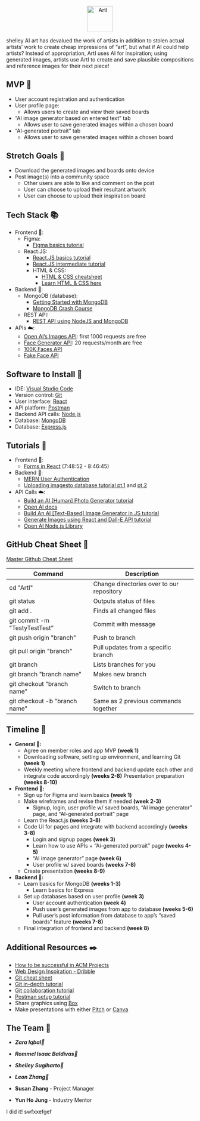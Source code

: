 <p align="center"><img src="https://tinypic.host/images/2023/01/24/ArtILogo.png"
     alt="ArtI"
     style="
        height: 70px;
        width: auto;" /></p>

shelley
AI art has devalued the work of artists in addition to stolen actual artists’ work to create cheap impressions of “art”, but what if AI could help artists? Instead of appropriation, ArtI uses AI for inspiration; using generated images, artists use ArtI to create and save plausible compositions and reference images for their next piece!

## MVP 🎯

- User account registration and authentication
- User profile page:
  - Allows users to create and view their saved boards
- “AI image generator based on entered text” tab
  - Allows user to save generated images within a chosen board
- “AI-generated portrait” tab
  - Allows user to save generated images within a chosen board

## Stretch Goals 🏁

- Download the generated images and boards onto device
- Post image(s) into a community space
  - Other users are able to like and comment on the post
  - User can choose to upload their resultant artwork
  - User can choose to upload their inspiration board

## Tech Stack 📚

- Frontend 🎨:
  - Figma:
    - [Figma basics tutorial](https://youtu.be/II-6dDzc-80)
  - React.JS:
    - [React.JS basics tutorial](https://youtu.be/w7ejDZ8SWv8)
    - [React.JS intermediate tutorial](https://youtu.be/bMknfKXIFA8)
    - HTML & CSS:
      - [HTML & CSS cheatsheet](https://ilovecoding.org/blog/htmlcss-cheatsheet)
      - [Learn HTML & CSS here](https://www.w3schools.com/)
- Backend 👾:
  - MongoDB (database):
    - [Getting Started with MongoDB](https://youtu.be/bBA9rUdqmgY)
    - [MongoDB Crash Course](https://youtu.be/2QQGWYe7IDU)
  - REST API:
    - [REST API using NodeJS and MongoDB](https://youtube.com/playlist?list=PLdHg5T0SNpN3EoN3PEyCmPR42Ok_44OFT)
- APIs ☁️:
  - [Open AI’s Images API](https://beta.openai.com/docs/guides/images): first 1000 requests are free
  - [Face Generator API](https://rapidapi.com/arraybobo/api/facegen): 20 requests/month are free
  - [100K Faces API](https://github.com/ozgrozer/100k-faces)
  - [Fake Face API](https://hankhank10.github.io/fakeface/)

## Software to Install 🔗

- IDE: [Visual Studio Code](https://code.visualstudio.com/)
- Version control: [Git](https://git-scm.com/downloads)
- User interface: [React](https://reactjs.org/)
- API platform: [Postman](https://www.postman.com/downloads/)
- Backend API calls: [Node.js](https://nodejs.org/en/download/)
- Database: [MongoDB](https://docs.mongodb.com/manual/installation/)
- Database: [Express.js](https://expressjs.com/)

## Tutorials 🏫

- Frontend 🎨:
  - [Forms in React](https://youtu.be/bMknfKXIFA8?t=28132) (7:48:52 - 8:46:45)
- Backend 👾:
  - [MERN User Authentication](https://youtu.be/HGgyd1bYWsE)
  - [Uploading imagesto database tutorial pt.1](https://youtu.be/dapS3HkX3Wc) and [pt.2](https://arosh-segar.medium.com/how-to-upload-images-using-multer-in-the-mern-stack-1c6bf691947e)
- API Calls ☁️:
  - [Build an AI [Human] Photo Generator tutorial](https://youtu.be/z5VH_XjDXK8)
  - [Open AI docs](https://beta.openai.com/docs/guides/images)
  - [Build An AI [Text-Based] Image Generator in JS tutorial](https://youtu.be/fU4o_BKaUZE)
  - [Generate Images using React and Dall-E API tutorial](https://youtu.be/oacBV4tnuYQ)
  - [Open AI Node.js Library](https://github.com/openai/openai-node)

## GitHub Cheat Sheet 🔄

[Master Github Cheat Sheet](https://www.atlassian.com/dam/jcr:8132028b-024f-4b6b-953e-e68fcce0c5fa/atlassian-git-cheatsheet.pdf)

| Command                       | Description                               |
| ----------------------------- | ----------------------------------------- |
| cd "ArtI"                     | Change directories over to our repository |
| git status                    | Outputs status of files                   |
| git add .                     | Finds all changed files                   |
| git commit -m "TestyTestTest" | Commit with message                       |
| git push origin "branch"      | Push to branch                            |
| git pull origin "branch"      | Pull updates from a specific branch       |
| git branch                    | Lists branches for you                    |
| git branch "branch name"      | Makes new branch                          |
| git checkout "branch name"    | Switch to branch                          |
| git checkout -b "branch name" | Same as 2 previous commands together      |

## Timeline 📆

- **General 🏃:**
  - Agree on member roles and app MVP **(week 1)**
  - Downloading software, setting up environment, and learning Git **(week 1)**
  - Weekly meeting where frontend and backend update each other and integrate code accordingly **(weeks 2-8)**
    Presentation preparation **(weeks 8-10)**
- **Frontend 🎨:**
  - Sign up for Figma and learn basics **(week 1)**
  - Make wireframes and revise them if needed **(week 2-3)**
    - Signup, login, user profile w/ saved boards, “AI image generator” page, and “AI-generated portrait” page
  - Learn the React.js **(weeks 3-8)**
  - Code UI for pages and integrate with backend accordingly **(weeks 3-8)**
    - Login and signup pages **(week 3)**
    - Learn how to use APIs + “Ai-generated portrait” page **(weeks 4-5)**
    - “AI image generator” page **(week 6)**
    - User profile w/ saved boards **(weeks 7-8)**
  - Create presentation **(weeks 8-9)**
- **Backend 👾:**
  - Learn basics for MongoDB **(weeks 1-3)**
    - Learn basics for Express
  - Set up databases based on user profile **(week 3)**
    - User account authentication **(week 4)**
    - Push user’s generated images from app to database **(weeks 5-6)**
    - Pull user’s post information from database to app’s “saved boards” feature **(weeks 7-8)**
  - Final integration of frontend and backend **(week 8)**

## Additional Resources ✒️

- [How to be successful in ACM Projects](https://docs.google.com/document/d/18Zi3DrKG5e6g5Bojr8iqxIu6VIGl86YBSFlsnJnlM88/edit?usp=sharing)
- [Web Design Inspiration - Dribble](https://dribbble.com/shots/popular/web-design)
- [Git cheat sheet](https://education.github.com/git-cheat-sheet-education.pdf)
- [Git in-depth tutorial](https://youtu.be/RGOj5yH7evk)
- [Git collaboration tutorial](https://youtu.be/jhtbhSpV5YA)
- [Postman setup tutorial](https://youtu.be/3eHJkcA8mTs)
- Share graphics using [Box](https://utdallas.account.box.com/login)
- Make presentations with either [Pitch](https://pitch.com/) or [Canva](https://www.canva.com/)

## The Team 🌟

- <b><i> Zara Iqbal🎨 </i></b>
- <b><i> Rommel Isaac Baldivas👾 </i></b>
- <b><i> Shelley Sugiharto🎨 </i></b>
- <b><i> Leon Zhang👾 </i></b>

- <b> Susan Zhang </b> - Project Manager
- <b> Yun Ho Jung </b> - Industry Mentor

I did it!
swfxxefgef
